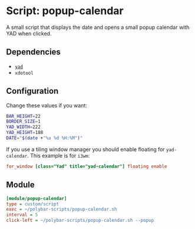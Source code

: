 # Script: popup-calendar

A small script that displays the date and opens a small popup calendar with YAD when clicked.


## Dependencies

* [`yad`](https://sourceforge.net/projects/yad-dialog/)
* `xdotool`


## Configuration

Change these values if you want:

```sh
BAR_HEIGHT=22
BORDER_SIZE=1
YAD_WIDTH=222
YAD_HEIGHT=188
DATE="$(date +"%a %d %H:%M")"
```

If you use a tiling window manager you should enable floating for `yad-calendar`. This example is for `i3wm`:

```ini
for_window [class="Yad" title="yad-calendar"] floating enable
```


## Module

```ini
[module/popup-calendar]
type = custom/script
exec = ~/polybar-scripts/popup-calendar.sh
interval = 5
click-left = ~/polybar-scripts/popup-calendar.sh --popup
```

